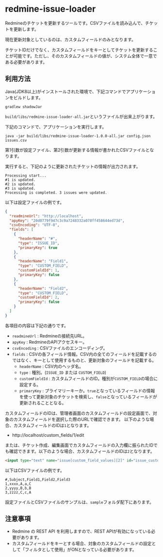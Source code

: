 # redmine-issue-loader

Redmineのチケットを更新するツールです。CSVファイルを読み込んで、チケットを更新します。

現在更新対象としているのは、カスタムフィールドのみとなります。

チケットIDだけでなく、カスタムフィールドをキーとしてチケットを更新することが可能です。ただし、そのカスタムフィールドの値が、システム全体で一意である必要があります。

## 利用方法

Java(JDK8以上)がインストールされた環境で、下記コマンドでアプリケーションをビルドします。

```
gradlew shadowJar
```

`build/libs/redmine-issue-loader-all.jar`というファイルが出来上がります。

下記のコマンドで、アプリケーションを実行します。

```
java -jar build/libs/redmine-issue-loader-1.0.0-all.jar config.json issues.csv
```

第1引数が設定ファイル、第2引数が更新する情報が書かれたCSVファイルとなります。

実行すると、下記のように更新されたチケットの情報が出力されます。

```
Processing start...
#1 is updated.
#2 is updated.
#3 is updated.
Processing is completed. 3 issues were updated.
```

以下は設定ファイルの例です。

```json
{
  "readmineUrl": "http://localhost",
  "apyKey": "20d0779f947c3c9a7248332a078ff458644ed73d",
  "csvEncoding": "UTF-8",
  "fields": [
    {
      "headerName": "#",
      "type": "ISSUE_ID",
      "primaryKey": true
    },
    {
      "headerName": "Field1",
      "type": "CUSTOM_FIELD",
      "customFieldId": 1,
      "primaryKey": false
    },
    {
      "headerName": "Field2",
      "type": "CUSTOM_FIELD",
      "customFieldId": 2,
      "primaryKey": false
    }
  ]
}
```

各項目の内容は下記の通りです。

* `readmineUrl` : Redmineの接続先URL。
* `apyKey` : RedmineのAPIアクセスキー。
* `csvEncoding` : CSVファイルのエンコーディング。
* `fields` : CSVの各フィールド情報。CSV内の全てのフィールドを記載するのではなく、キーとして使用するものと、更新対象のフィールドを記載する。
    * `headerName` : CSV内のヘッダ名。
    * `type` : 種別。(`ISSUE_ID` または `CUSTOM_FIELD`)
    * `customFieldId` : カスタムフィールドのID。種別が`CUSTOM_FIELD`の場合に設定する。
    * `primaryKey` : プライマリーキーか。`true`となっているフィールドの情報を使って更新対象のチケットを検索し、`false`となっているフィールドが更新されることとなる。

カスタムフィールドのIDは、管理者画面のカスタムフィールドの設定画面で、対象のカスタムフィールドを選択した際のURLで確認できます。
以下のような場合、カスタムフィールドのIDは`1`となります。

* http://localhost/custom_fields/1/edit

または、チケット作成、編集画面でカスタムフィールドの入力欄に振られたIDでも確認できます。以下のような場合、カスタムフィールドのIDは`2`となります。

```html
<input type="text" name="issue[custom_field_values][2]" id="issue_custom_field_values_2" value="A" class="string_cf">
```

以下はCSVファイルの例です。

```csv
#,Subject,Field1,Field2,Field3
1,xxxx,A,a,C
2,yyyy,B,b,B
3,zzzz,C,c,A
```

設定ファイルとCSVファイルのサンプルは、`sample`フォルダ配下にあります。

## 注意事項

* Redmine の REST API を利用しますので、REST APIが有効になっている必要があります。
* カスタムフィールドをキーとする場合、対象のカスタムフィールドの設定として「フィルタとして使用」がONとなっている必要があります。
